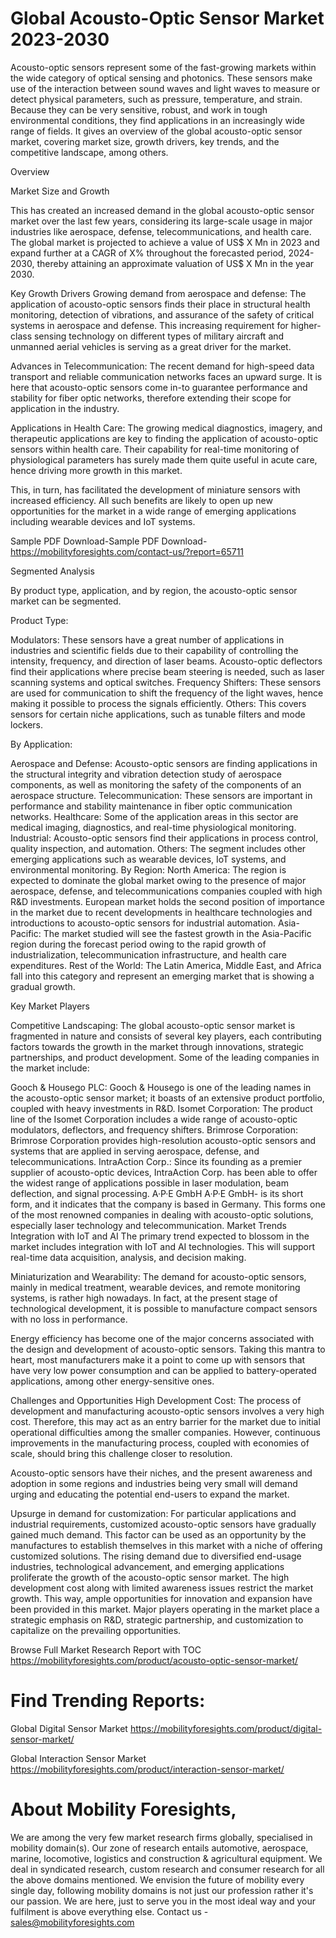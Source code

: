# Global Acousto-Optic Sensor Market 2023-2030
Acousto-optic sensors represent some of the fast-growing markets within the wide category of optical sensing and photonics. These sensors make use of the interaction between sound waves and light waves to measure or detect physical parameters, such as pressure, temperature, and strain. Because they can be very sensitive, robust, and work in tough environmental conditions, they find applications in an increasingly wide range of fields. It gives an overview of the global acousto-optic sensor market, covering market size, growth drivers, key trends, and the competitive landscape, among others.

Overview

Market Size and Growth

This has created an increased demand in the global acousto-optic sensor market over the last few years, considering its large-scale usage in major industries like aerospace, defense, telecommunications, and health care. The global market is projected to achieve a value of US$ X Mn in 2023 and expand further at a CAGR of X% throughout the forecasted period, 2024-2030, thereby attaining an approximate valuation of US$ X Mn in the year 2030.

Key Growth Drivers Growing demand from aerospace and defense: The application of acousto-optic sensors finds their place in structural health monitoring, detection of vibrations, and assurance of the safety of critical systems in aerospace and defense. This increasing requirement for higher-class sensing technology on different types of military aircraft and unmanned aerial vehicles is serving as a great driver for the market.

Advances in Telecommunication: The recent demand for high-speed data transport and reliable communication networks faces an upward surge. It is here that acousto-optic sensors come in-to guarantee performance and stability for fiber optic networks, therefore extending their scope for application in the industry.

Applications in Health Care: The growing medical diagnostics, imagery, and therapeutic applications are key to finding the application of acousto-optic sensors within health care. Their capability for real-time monitoring of physiological parameters has surely made them quite useful in acute care, hence driving more growth in this market.

This, in turn, has facilitated the development of miniature sensors with increased efficiency. All such benefits are likely to open up new opportunities for the market in a wide range of emerging applications including wearable devices and IoT systems.

Sample PDF Download-Sample PDF Download- https://mobilityforesights.com/contact-us/?report=65711


Segmented Analysis

By product type, application, and by region, the acousto-optic sensor market can be segmented.

Product Type:

Modulators: These sensors have a great number of applications in industries and scientific fields due to their capability of controlling the intensity, frequency, and direction of laser beams.
Acousto-optic deflectors find their applications where precise beam steering is needed, such as laser scanning systems and optical switches.
Frequency Shifters: These sensors are used for communication to shift the frequency of the light waves, hence making it possible to process the signals efficiently.
Others: This covers sensors for certain niche applications, such as tunable filters and mode lockers.

By Application:

Aerospace and Defense: Acousto-optic sensors are finding applications in the structural integrity and vibration detection study of aerospace components, as well as monitoring the safety of the components of an aerospace structure.
Telecommunication: These sensors are important in performance and stability maintenance in fiber optic communication networks.
Healthcare: Some of the application areas in this sector are medical imaging, diagnostics, and real-time physiological monitoring.
Industrial: Acousto-optic sensors find their applications in process control, quality inspection, and automation. Others: The segment includes other emerging applications such as wearable devices, IoT systems, and environmental monitoring. By Region: North America: The region is expected to dominate the global market owing to the presence of major aerospace, defense, and telecommunications companies coupled with high R&D investments.
European market holds the second position of importance in the market due to recent developments in healthcare technologies and introductions to acousto-optic sensors for industrial automation.
Asia-Pacific: The market studied will see the fastest growth in the Asia-Pacific region during the forecast period owing to the rapid growth of industrialization, telecommunication infrastructure, and health care expenditures.
Rest of the World: The Latin America, Middle East, and Africa fall into this category and represent an emerging market that is showing a gradual growth.

Key Market Players

Competitive Landscaping: The global acousto-optic sensor market is fragmented in nature and consists of several key players, each contributing factors towards the growth in the market through innovations, strategic partnerships, and product development. Some of the leading companies in the market include:

Gooch & Housego PLC: Gooch & Housego is one of the leading names in the acousto-optic sensor market; it boasts of an extensive product portfolio, coupled with heavy investments in R&D.
Isomet Corporation: The product line of the Isomet Corporation includes a wide range of acousto-optic modulators, deflectors, and frequency shifters.
Brimrose Corporation: Brimrose Corporation provides high-resolution acousto-optic sensors and systems that are applied in serving aerospace, defense, and telecommunications.
IntraAction Corp.: Since its founding as a premier supplier of acousto-optic devices, IntraAction Corp. has been able to offer the widest range of applications possible in laser modulation, beam deflection, and signal processing.
A·P·E GmbH A·P·E GmbH- is its short form, and it indicates that the company is based in Germany. This forms one of the most renowned companies in dealing with acousto-optic solutions, especially laser technology and telecommunication. Market Trends Integration with IoT and AI The primary trend expected to blossom in the market includes integration with IoT and AI technologies. This will support real-time data acquisition, analysis, and decision making.

Miniaturization and Wearability: The demand for acousto-optic sensors, mainly in medical treatment, wearable devices, and remote monitoring systems, is rather high nowadays. In fact, at the present stage of technological development, it is possible to manufacture compact sensors with no loss in performance.

Energy efficiency has become one of the major concerns associated with the design and development of acousto-optic sensors. Taking this mantra to heart, most manufacturers make it a point to come up with sensors that have very low power consumption and can be applied to battery-operated applications, among other energy-sensitive ones.

Challenges and Opportunities
High Development Cost: The process of development and manufacturing acousto-optic sensors involves a very high cost. Therefore, this may act as an entry barrier for the market due to initial operational difficulties among the smaller companies. However, continuous improvements in the manufacturing process, coupled with economies of scale, should bring this challenge closer to resolution.

Acousto-optic sensors have their niches, and the present awareness and adoption in some regions and industries being very small will demand urging and educating the potential end-users to expand the market.

Upsurge in demand for customization: For particular applications and industrial requirements, customized acousto-optic sensors have gradually gained much demand. This factor can be used as an opportunity by the manufactures to establish themselves in this market with a niche of offering customized solutions.
The rising demand due to diversified end-usage industries, technological advancement, and emerging applications proliferate the growth of the acousto-optic sensor market. The high development cost along with limited awareness issues restrict the market growth. This way, ample opportunities for innovation and expansion have been provided in this market. Major players operating in the market place a strategic emphasis on R&D, strategic partnership, and customization to capitalize on the prevailing opportunities.


Browse Full Market Research Report with TOC
https://mobilityforesights.com/product/acousto-optic-sensor-market/




# Find Trending Reports:
Global Digital Sensor Market https://mobilityforesights.com/product/digital-sensor-market/


Global Interaction Sensor Market https://mobilityforesights.com/product/interaction-sensor-market/





# About Mobility Foresights,
We are among the very few market research firms globally, specialised in mobility domain(s). Our zone of research entails automotive, aerospace, marine, locomotive, logistics and construction & agricultural equipment. We deal in syndicated research, custom research and consumer research for all the above domains mentioned.
We envision the future of mobility every single day, following mobility domains is not just our profession rather it's our passion. We are here, just to serve you in the most ideal way and your fulfilment is above everything else. Contact us -  sales@mobilityforesights.com 





